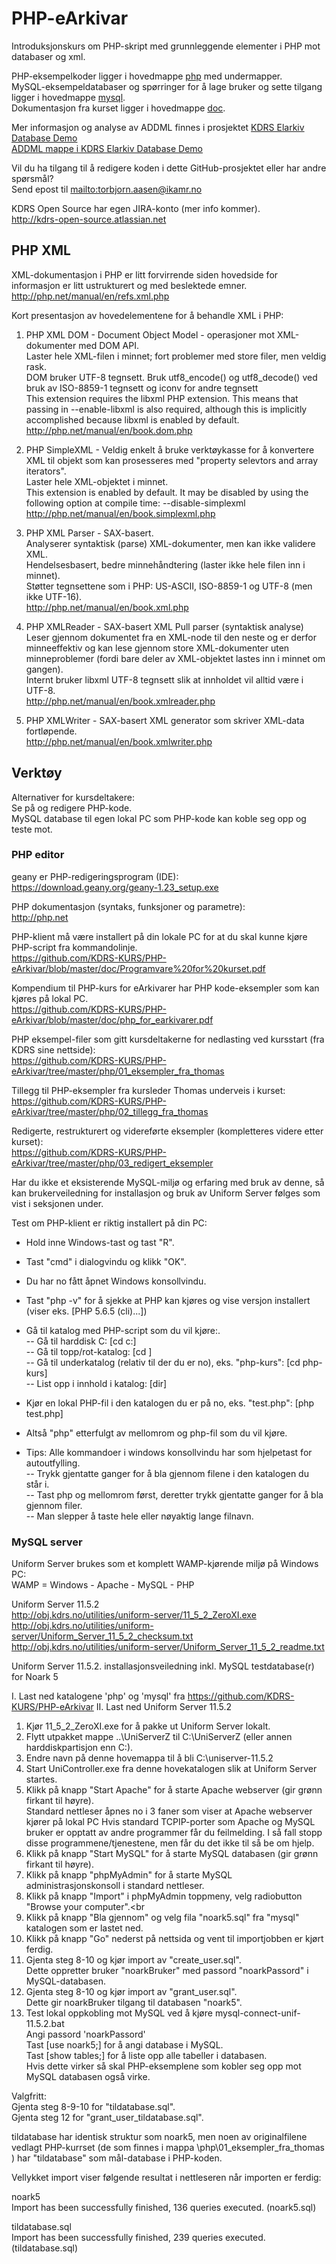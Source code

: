 # PHP-eArkivar
Introduksjonskurs om PHP-skript med grunnleggende elementer i PHP mot databaser og xml.

PHP-eksempelkoder ligger i hovedmappe <a href="https://github.com/KDRS-KURS/PHP-eArkivar/tree/master/php" target="_blank">php</a> med undermapper.<br>
MySQL-eksempeldatabaser og spørringer for å lage bruker og sette tilgang ligger i hovedmappe <a href="https://github.com/KDRS-KURS/PHP-eArkivar/tree/master/mysql" target="_blank">mysql</a>.<br>
Dokumentasjon fra kurset ligger i hovedmappe <a href="https://github.com/KDRS-KURS/PHP-eArkivar/tree/master/doc" target="_blank">doc</a>.

Mer informasjon og analyse av ADDML finnes i prosjektet <a href="https://github.com/KDRS-SA/elarkiv-database-demo" target="_blank">KDRS Elarkiv Database Demo</a><br>
<a href="https://github.com/KDRS-SA/elarkiv-database-demo/tree/master/standards/addml" target="_blank">ADDML mappe i KDRS Elarkiv Database Demo</a><br>

Vil du ha tilgang til å redigere koden i dette GitHub-prosjektet eller har andre spørsmål?<br>
Send epost til <mailto:torbjorn.aasen@ikamr.no><br>

KDRS Open Source har egen JIRA-konto (mer info kommer).<br>
http://kdrs-open-source.atlassian.net

## PHP XML ##

XML-dokumentasjon i PHP er litt forvirrende siden hovedside for informasjon er litt ustrukturert og med beslektede emner.<br>
http://php.net/manual/en/refs.xml.php<br>

Kort presentasjon av hovedelementene for å behandle XML i PHP:<br>

1. PHP XML DOM - Document Object Model - operasjoner mot XML-dokumenter med DOM API.<br>
Laster hele XML-filen i minnet; fort problemer med store filer, men veldig rask.<br>
DOM bruker UTF-8 tegnsett. Bruk utf8_encode() og utf8_decode() ved bruk av ISO-8859-1 tegnsett og iconv for andre tegnsett<br>
This extension requires the libxml PHP extension. This means that passing in --enable-libxml is also required, although this is implicitly accomplished because libxml is enabled by default.<br>
http://php.net/manual/en/book.dom.php<br>

2. PHP SimpleXML - Veldig enkelt å bruke verktøykasse for å konvertere XML til objekt som kan prosesseres med "property selevtors and array iterators".<br>
Laster hele XML-objektet i minnet.<br>
This extension is enabled by default. It may be disabled by using the following option at compile time: --disable-simplexml<br>
http://php.net/manual/en/book.simplexml.php<br>

3. PHP XML Parser - SAX-basert.<br>
Analyserer syntaktisk (parse) XML-dokumenter, men kan ikke validere XML.<br>
Hendelsesbasert, bedre minnehåndtering (laster ikke hele filen inn i minnet).<br>
Støtter tegnsettene som i PHP: US-ASCII, ISO-8859-1 og UTF-8 (men ikke UTF-16).<br>
http://php.net/manual/en/book.xml.php

4. PHP XMLReader - SAX-basert XML Pull parser (syntaktisk analyse)<br>
Leser gjennom dokumentet fra en XML-node til den neste og er derfor minneeffektiv og kan lese gjennom store XML-dokumenter uten minneproblemer (fordi bare deler av XML-objektet lastes inn i minnet om gangen).<br>
Internt bruker libxml UTF-8 tegnsett slik at innholdet vil alltid være i UTF-8.<br>
http://php.net/manual/en/book.xmlreader.php<br>

5. PHP XMLWriter - SAX-basert XML generator som skriver XML-data fortløpende.<br>
http://php.net/manual/en/book.xmlwriter.php<br>

## Verktøy ###
Alternativer for kursdeltakere:<br>
Se på og redigere PHP-kode.<br>
MySQL database til egen lokal PC som PHP-kode kan koble seg opp og teste mot.

### PHP editor ###
geany er PHP-redigeringsprogram (IDE):<br>
https://download.geany.org/geany-1.23_setup.exe

PHP dokumentasjon (syntaks, funksjoner og parametre):<br>
http://php.net

PHP-klient må være installert på din lokale PC for at du skal kunne kjøre PHP-script fra kommandolinje.<br>
https://github.com/KDRS-KURS/PHP-eArkivar/blob/master/doc/Programvare%20for%20kurset.pdf<br>

Kompendium til PHP-kurs for eArkivarer har PHP kode-eksempler som kan kjøres på lokal PC.<br>
https://github.com/KDRS-KURS/PHP-eArkivar/blob/master/doc/php_for_earkivarer.pdf<br>

PHP eksempel-filer som gitt kursdeltakerne for nedlasting ved kursstart (fra KDRS sine nettside):<br>
https://github.com/KDRS-KURS/PHP-eArkivar/tree/master/php/01_eksempler_fra_thomas<br>

Tillegg til PHP-eksempler fra kursleder Thomas underveis i kurset:<br>
https://github.com/KDRS-KURS/PHP-eArkivar/tree/master/php/02_tillegg_fra_thomas<br>

Redigerte, restrukturert og videreførte eksempler (kompletteres videre etter kurset):<br>
https://github.com/KDRS-KURS/PHP-eArkivar/tree/master/php/03_redigert_eksempler<br>

Har du ikke et eksisterende MySQL-miljø og erfaring med bruk av denne, så kan brukerveiledning for installasjon og bruk av Uniform Server følges som vist i seksjonen under.

Test om PHP-klient er riktig installert på din PC:<br>
- Hold inne Windows-tast og tast "R".<br>
- Tast "cmd" i dialogvindu og klikk "OK".<br>
- Du har no fått åpnet Windows konsollvindu.<br>
- Tast "php -v" for å sjekke at PHP kan kjøres og vise versjon installert (viser eks. [PHP 5.6.5 (cli)...])<br>
- Gå til katalog med PHP-script som du vil kjøre:.<br>
-- Gå til harddisk C: [cd c:]<br>
-- Gå til topp/rot-katalog: [cd \]<br>
-- Gå til underkatalog (relativ til der du er no), eks. "php-kurs": [cd php-kurs]<br>
-- List opp i innhold i katalog: [dir]<br>

- Kjør en lokal PHP-fil i den katalogen du er på no, eks. "test.php": [php test.php]<br>
- Altså "php" etterfulgt av mellomrom og php-fil som du vil kjøre.<br>

- Tips: Alle kommandoer i windows konsollvindu har <tab-tast> som hjelpetast for autoutfylling.<br>
-- Trykk <tab-tast> gjentatte ganger for å bla gjennom filene i den katalogen du står i.<br>
-- Tast php og mellomrom først, deretter trykk <tab-tast> gjentatte ganger for å bla gjennom filer.<br>
-- Man slepper å taste hele eller nøyaktig lange filnavn.<br>

### MySQL server ###
Uniform Server brukes som et komplett WAMP-kjørende miljø på Windows PC:<br>
WAMP = Windows - Apache - MySQL - PHP

Uniform Server 11.5.2<br>
http://obj.kdrs.no/utilities/uniform-server/11_5_2_ZeroXI.exe <br>
http://obj.kdrs.no/utilities/uniform-server/Uniform_Server_11_5_2_checksum.txt<br>
http://obj.kdrs.no/utilities/uniform-server/Uniform_Server_11_5_2_readme.txt<br>

Uniform Server 11.5.2. installasjonsveiledning inkl. MySQL testdatabase(r) for Noark 5

I. Last ned katalogene 'php' og 'mysql' fra https://github.com/KDRS-KURS/PHP-eArkivar
II. Last ned Uniform Server 11.5.2

1. Kjør 11_5_2_ZeroXI.exe for å pakke ut Uniform Server lokalt.<br>
2. Flytt utpakket mappe ..\UniServerZ til C:\UniServerZ (eller annen harddiskpartisjon enn C:).<br>
3. Endre navn på denne hovemappa til å bli C:\uniserver-11.5.2<br>
4. Start UniController.exe fra denne hovekatalogen slik at Uniform Server startes.<br>
5. Klikk på knapp "Start Apache" for å starte Apache webserver (gir grønn firkant til høyre).<br>
   Standard nettleser åpnes no i 3 faner som viser at Apache webserver kjører på lokal PC
   Hvis standard TCPIP-porter som Apache og MySQL bruker er opptatt av andre programmer får du feilmelding.
   I så fall stopp disse programmene/tjenestene, men får du det ikke til så be om hjelp.
6. Klikk på knapp "Start MySQL" for å starte MySQL databasen (gir grønn firkant til høyre).<br>
7. Klikk på knapp "phpMyAdmin" for å starte MySQL administrasjonskonsoll i standard nettleser.<br>
8. Klikk på knapp "Import" i phpMyAdmin toppmeny, velg radiobutton "Browse your computer".<br
9. Klikk på knapp "Bla gjennom" og velg fila "noark5.sql" fra "mysql" katalogen som er lastet ned.<br>
10. Klikk på knapp "Go" nederst på nettsida og vent til importjobben er kjørt ferdig.<br>
11. Gjenta steg 8-10 og kjør import av "create_user.sql".<br>
    Dette oppretter bruker "noarkBruker" med passord "noarkPassord" i MySQL-databasen.<br>
12. Gjenta steg 8-10 og kjør import av "grant_user.sql".<br>
    Dette gir noarkBruker tilgang til databasen "noark5".<br>
13. Test lokal oppkobling mot MySQL ved å kjøre mysql-connect-unif-11.5.2.bat<br>
    Angi passord 'noarkPassord'<br>
	Tast [use noark5;] for å angi database i MySQL.<br>
	Tast [show tables;] for å liste opp alle tabeller i databasen.<br>
	Hvis dette virker så skal PHP-eksemplene som kobler seg opp mot MySQL databasen også virke.

Valgfritt:<br>
Gjenta steg 8-9-10 for "tildatabase.sql".<br>
Gjenta steg 12 for "grant_user_tildatabase.sql".<br>

tildatabase har identisk struktur som noark5, men noen av originalfilene vedlagt PHP-kurrset (de som finnes i mappa \php\01_eksempler_fra_thomas ) har "tildatabase" som mål-database i PHP-koden.<br>

Vellykket import viser følgende resultat i nettleseren når importen er ferdig:

noark5<br>
Import has been successfully finished, 136 queries executed. (noark5.sql)

tildatabase.sql<br>
Import has been successfully finished, 239 queries executed. (tildatabase.sql)
